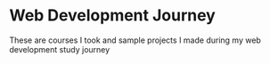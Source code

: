 # Web Development Journey

These are courses I took and sample projects I
made during my web development study journey
